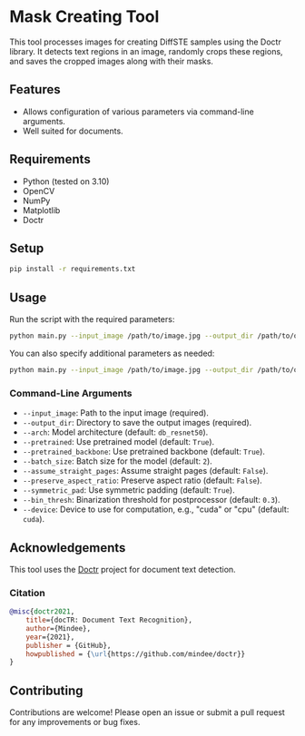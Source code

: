 
# Mask Creating Tool

This tool processes images for creating DiffSTE samples using the Doctr library. It detects text regions in an image, randomly crops these regions, and saves the cropped images along with their masks.

## Features

- Allows configuration of various parameters via command-line arguments.
- Well suited for documents.

## Requirements

- Python (tested on 3.10)
- OpenCV
- NumPy
- Matplotlib
- Doctr

## Setup

```bash
pip install -r requirements.txt
```

## Usage

Run the script with the required parameters:

```bash
python main.py --input_image /path/to/image.jpg --output_dir /path/to/output/dir
```

You can also specify additional parameters as needed:

```bash
python main.py --input_image /path/to/image.jpg --output_dir /path/to/output/dir --arch db_resnet50 --batch_size 4 --bin_thresh 0.5 --device cuda
```

### Command-Line Arguments

- `--input_image`: Path to the input image (required).
- `--output_dir`: Directory to save the output images (required).
- `--arch`: Model architecture (default: `db_resnet50`).
- `--pretrained`: Use pretrained model (default: `True`).
- `--pretrained_backbone`: Use pretrained backbone (default: `True`).
- `--batch_size`: Batch size for the model (default: `2`).
- `--assume_straight_pages`: Assume straight pages (default: `False`).
- `--preserve_aspect_ratio`: Preserve aspect ratio (default: `False`).
- `--symmetric_pad`: Use symmetric padding (default: `True`).
- `--bin_thresh`: Binarization threshold for postprocessor (default: `0.3`).
- `--device`: Device to use for computation, e.g., "cuda" or "cpu" (default: `cuda`).

## Acknowledgements

This tool uses the [Doctr](https://github.com/mindee/doctr) project for document text detection. 

### Citation

```bibtex
@misc{doctr2021,
    title={docTR: Document Text Recognition},
    author={Mindee},
    year={2021},
    publisher = {GitHub},
    howpublished = {\url{https://github.com/mindee/doctr}}
}
```

## Contributing

Contributions are welcome! Please open an issue or submit a pull request for any improvements or bug fixes.
